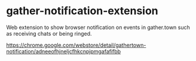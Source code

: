 # gather-notification-extension

Web extension to show browser notification on events in gather.town such as receiving chats or being ringed.

https://chrome.google.com/webstore/detail/gathertown-notification/adneeofhjneljcfhkcnpjpmgafafifbb
